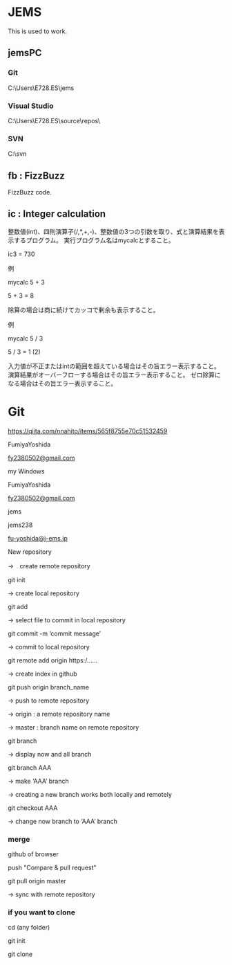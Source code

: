 # JEMS
This is used to work.

## jemsPC
### Git
C:\Users\E728.ES\jems

### Visual Studio
C:\Users\E728.ES\source\repos\

### SVN
C:\svn

## fb : FizzBuzz
FizzBuzz code.

## ic : Integer calculation

整数値(int)、四則演算子(/,*,+,-)、整数値の3つの引数を取り、式と演算結果を表示するプログラム。
実行プログラム名はmycalcとすること。

ic3 = 730

例

mycalc 5 + 3

5 + 3 = 8

除算の場合は商に続けてカッコで剰余も表示すること。

例

mycalc 5 / 3

5 / 3 = 1 (2)

入力値が不正またはintの範囲を超えている場合はその旨エラー表示すること。
演算結果がオーバーフローする場合はその旨エラー表示すること。
ゼロ除算になる場合はその旨エラー表示すること。

# Git

https://qiita.com/nnahito/items/565f8755e70c51532459

FumiyaYoshida

fy2380502@gmail.com


my Windows

FumiyaYoshida

fy2380502@gmail.com


jems

jems238

fu-yoshida@j-ems.jp


New repository

->　create remote repository

git init

-> create local repository

git add

-> select file to commit in local repository

git commit -m ‘commit message’

-> commit to local repository

git remote add origin https:/……

-> create index in github

git push origin branch_name

-> push to remote repository

-> origin : a remote repository name

-> master :  branch name on remote repository

git branch

-> display now and all branch

git branch AAA

-> make ‘AAA’ branch 

-> creating a new branch works both locally and remotely

git checkout AAA

-> change now branch to ‘AAA’ branch


### merge

github of browser

push "Compare & pull request"

git pull origin master

-> sync with remote repository

### if you want to clone

cd (any folder)

git init

git clone
